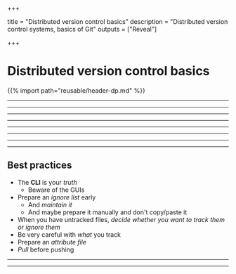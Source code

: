 +++

title = "Distributed version control basics"
description = "Distributed version control systems, basics of Git"
outputs = ["Reveal"]

+++

# Distributed version control basics

{{% import path="reusable/header-dp.md" %}}

---

<!-- write-here "reusable/dvcs-concepts.md" -->

<!-- end-write -->

---

<!-- write-here "shared-slides/git/intro.md" -->

<!-- end-write -->

---

<!-- write-here "shared-slides/git/basics-no-branching.md" -->

<!-- end-write -->

---

<!-- write-here "shared-slides/git/branching-merging.md" -->

<!-- end-write -->

---

<!-- write-here "shared-slides/git/tagging-basics.md" -->

<!-- end-write -->

---

<!-- write-here "shared-slides/git/branch-deletion.md" -->

<!-- end-write -->

---

<!-- write-here "shared-slides/git/remote-operations.md" -->

<!-- end-write -->

---

## Best practices

* The **CLI** is your *truth*
  * Beware of the GUIs
* Prepare an *ignore list* early
  * And *maintain it*
  * And maybe prepare it manually and don't copy/paste it
* When you have untracked files, *decide whether you want to track them or ignore them*
* Be very careful with *what* you track
* Prepare an *attribute file*
* *Pull* before pushing

---

<!-- write-here "shared-slides/git/git-hosting-github.md" -->

<!-- end-write -->

---

<!-- write-here "shared-slides/git/workflows-flow-fork.md" -->

<!-- end-write -->